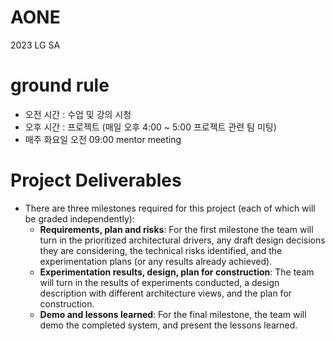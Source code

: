 # AONE
2023 LG SA 

# ground rule
- 오전 시간 : 수업 및 강의 시청
- 오후 시간 : 프로젝트 (매일 오후 4:00 ~ 5:00 프로젝트 관련 팀 미팅)
- 매주 화요일 오전 09:00 mentor meeting

# Project Deliverables
- There are three milestones required for this project (each of which will be graded independently):
  - **Requirements, plan and risks**: For the first milestone the team will turn in the prioritized architectural drivers, any draft design decisions they are considering, the technical risks identified, and the experimentation plans (or any results already achieved).
  - **Experimentation results, design, plan for construction**: The team will turn in the results of experiments conducted, a design description with different architecture views, and the plan for construction.
  - **Demo and lessons learned**: For the final milestone, the team will demo the completed system, and present the lessons learned.
